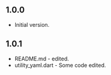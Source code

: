 ## 1.0.0
- Initial version.

## 1.0.1
- README.md - edited.
- utility_yaml.dart - Some code edited.
